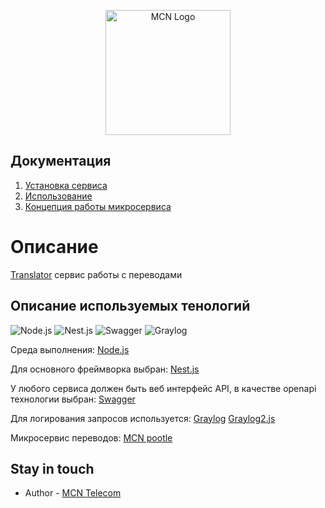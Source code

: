 <p align="center">
  <a href="http://mcn.ru/" target="blank"><img src="assets/logo.svg" width="200" alt="MCN Logo" /></a>
</p>

## Документация

1. [Установка сервиса](/docs/additional-documentation/usage.html)
2. [Использование](/docs/additional-documentation/install.html)
3. [Концепция работы микросервиса](/docs/additional-documentation/algorithms.html)

# Описание

[Translator](https://github.com/welltime/translator) сервис работы с переводами

## Описание используемых тенологий

<p>

![Node.js](https://img.shields.io/badge/-Node.js-000?&logo=node.js)
![Nest.js](https://img.shields.io/badge/-Nest.js-000?&logo=nestjs)
![Swagger](https://img.shields.io/badge/-Swagger-000?&logo=swagger)
![Graylog](https://img.shields.io/badge/-Graylog-000?&logo=graylog)

</p>

Среда выполнения:
[Node.js](https://nodejs.org/)

Для основного фреймворка выбран:
[Nest.js](https://nestjs.com/)

У любого сервиса должен быть веб интерфейс API, в качестве openapi технологии выбран:
[Swagger](https://swagger.io/)

Для логирования запросов используется:
[Graylog](https://www.graylog.org/)
[Graylog2.js](https://www.npmjs.com/package/graylog2)

Микросервис переводов:
[MCN pootle](https://translate.mcn.ru/)

## Stay in touch

- Author - [MCN Telecom](https://mcn.ru)
